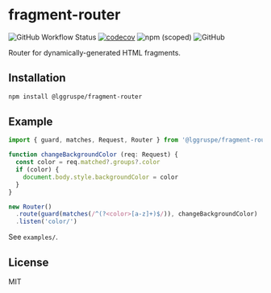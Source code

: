 fragment-router
===============

![GitHub Workflow Status](https://img.shields.io/github/workflow/status/lggruspe/fragment-router/Node.js%20CI)
[![codecov](https://codecov.io/gh/lggruspe/fragment-router/branch/main/graph/badge.svg?token=PB8FIEUHRE)](https://codecov.io/gh/lggruspe/fragment-router)
![npm (scoped)](https://img.shields.io/npm/v/@lggruspe/fragment-router)
![GitHub](https://img.shields.io/github/license/lggruspe/fragment-router)

Router for dynamically-generated HTML fragments.

Installation
------------

```bash
npm install @lggruspe/fragment-router
```

Example
-------

```typescript
import { guard, matches, Request, Router } from '@lggruspe/fragment-router'

function changeBackgroundColor (req: Request) {
  const color = req.matched?.groups?.color
  if (color) {
    document.body.style.backgroundColor = color
  }
}

new Router()
  .route(guard(matches(/^(?<color>[a-z]+)$/)), changeBackgroundColor)
  .listen('color/')
```

See `examples/`.

License
-------

MIT
